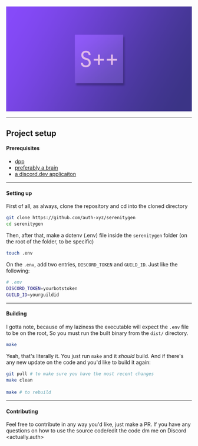 <a id="readme-top"></a>

<!-- ABOUT THE PROJECT -->
![Serenity][product-screenshot]

------

## Project setup

#### Prerequisites
- [dpp](https://dpp.dev)
- [preferably a brain](https://en.wikipedia.org/wiki/Brain)
- [a discord.dev applicaiton](https://discord.dev)

------

#### Setting up

First of all, as always, clone the repository and cd into the cloned directory

```bash
git clone https://github.com/auth-xyz/serenitygen
cd serenitygen
```

Then, after that, make a dotenv (.env) file inside the `serenitygen` folder (on the root of the folder, to be specific)

```bash
touch .env
```

On the `.env`, add two entries, `DISCORD_TOKEN` and `GUILD_ID`.
Just like the following:

```bash
# .env
DISCORD_TOKEN=yourbotstoken
GUILD_ID=yourguildid
```

--------

#### Building

I gotta note, because of my laziness the executable will expect the `.env` file to be on the root,
So you must run the built binary from the `dist/` directory.

```bash
make
```

Yeah, that's literally it. You just run `make` and it *should* build.
And if there's any new update on the code and you'd like to build it again:

```bash
git pull # to make sure you have the most recent changes
make clean

make # to rebuild
```

------

#### Contributing

Feel free to contribute in any way you'd like, just make a PR.
If you have any questions on how to use the source code/edit the code dm me on Discord <actually.auth>




[product-screenshot]: https://github.com/auth-xyz/auth-xyz.github.io/blob/main/repositories/serenitygen/banner.png?raw=true
